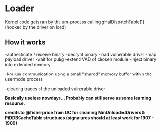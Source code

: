 # Loader

Kernel code gets ran by the um-process calling gHalDispatchTable[1] (hooked by the driver on load)



## How it works
  -authenticate / receive binary
  -decrypt binary
  -load vulnerable driver
  -map payload driver
  -wait for pubg
  -extend VAD of chosen module
  -inject binary into extended memory
  
  -km-um communication using a small "shared" memory buffer within the usermode process
  
  -clearing traces of the unloaded vulnerable driver
  
  

**Basically useless nowdays... Probably can still serve as some learning resource.**

**credits to @fisherprice from UC for cleaning MmUnloadedDrivers & PiDDBCacheTable structures (signatures should at least work for 1907 - 1909)**
